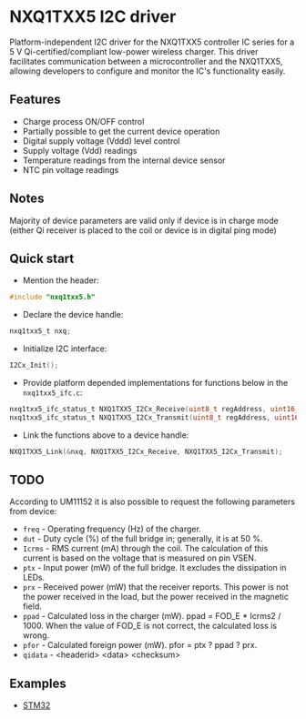 # NXQ1TXX5 I2C driver
Platform-independent I2C driver for the NXQ1TXX5 controller IC series for a 5 V Qi-certified/compliant low-power wireless charger. 
This driver facilitates communication between a microcontroller and the NXQ1TXX5, allowing developers to configure and monitor the IC's functionality easily.

## Features
* Charge process ON/OFF control
* Partially possible to get the current device operation
* Digital supply voltage (Vddd) level control
* Supply voltage (Vdd) readings
* Temperature readings from the internal device sensor
* NTC pin voltage readings

## Notes
Majority of device parameters are valid only if device is in charge mode (either Qi receiver is placed to the coil or device is in digital ping mode)

## Quick start
* Mention the header:
```C
#include "nxq1txx5.h"
```
* Declare the device handle:
```C
nxq1txx5_t nxq;
```
* Initialize I2C interface:
```C
I2Cx_Init();
```
* Provide platform depended implementations for functions below in the `nxq1txx5_ifc.c`:
```C
nxq1txx5_ifc_status_t NXQ1TXX5_I2Cx_Receive(uint8_t regAddress, uint16_t *data);
nxq1txx5_ifc_status_t NXQ1TXX5_I2Cx_Transmit(uint8_t regAddress, uint16_t *data);
```
* Link the functions above to a device handle:
```C
NXQ1TXX5_Link(&nxq, NXQ1TXX5_I2Cx_Receive, NXQ1TXX5_I2Cx_Transmit);
```

## TODO
According to UM11152 it is also possible to request the following parameters from device:
* `freq` - Operating frequency (Hz) of the charger.
* `dut` - Duty cycle (%) of the full bridge in; generally, it is at 50 %.
* `Icrms` - RMS current (mA) through the coil. The calculation of this current is based on the
voltage that is measured on pin VSEN.
* `ptx` - Input power (mW) of the full bridge. It excludes the dissipation in LEDs.
* `prx` - Received power (mW) that the receiver reports. This power is not the power received in
the load, but the power received in the magnetic field.
* `ppad` - Calculated loss in the charger (mW). ppad = FOD_E * Icrms2
 / 1000. When the value of FOD_E is not correct, the calculated loss is wrong.
* `pfor` - Calculated foreign power (mW). pfor = ptx ? ppad ? prx.
* `qidata` - \<headerid> \<data> \<checksum>

## Examples
* [STM32](platform/STM32F103C8T6/Core/Src/main.c)